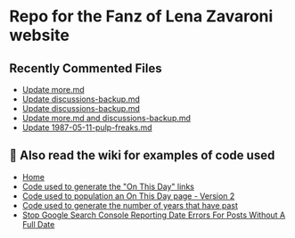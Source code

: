 # Repo for the Fanz of Lena Zavaroni website

## Recently Commented Files
<!-- BLOG-POST-LIST:START -->
- [Update more.md](https://github.com/FanzOfLenaZavaroni/fanzoflenazavaroni.github.io/commit/580eeef14448cdb8710da6c630e8d2f3c112e350)
- [Update discussions-backup.md](https://github.com/FanzOfLenaZavaroni/fanzoflenazavaroni.github.io/commit/e07abae26c45a6afe45f0e8feff976a8e1f24200)
- [Update discussions-backup.md](https://github.com/FanzOfLenaZavaroni/fanzoflenazavaroni.github.io/commit/b2c77b59f08bc13d3d3984160d882db9bad3827b)
- [Update more.md and discussions-backup.md](https://github.com/FanzOfLenaZavaroni/fanzoflenazavaroni.github.io/commit/b21522bfdde2c150ccf6f6f0afb10568d89d7ee2)
- [Update 1987-05-11-pulp-freaks.md](https://github.com/FanzOfLenaZavaroni/fanzoflenazavaroni.github.io/commit/51370ae9316d5b92ca7c8a2853cd98288cdd4ad8)
<!-- BLOG-POST-LIST:END -->

## :notebook: Also read the wiki for examples of code used
* [Home](https://github.com/FanzOfLenaZavaroni/fanzoflenazavaroni.github.io/wiki)
* [Code used to generate the "On This Day" links](https://github.com/FanzOfLenaZavaroni/fanzoflenazavaroni.github.io/wiki/On-This-Day-Code)
* [Code used to population an On This Day page - Version 2](https://github.com/FanzOfLenaZavaroni/fanzoflenazavaroni.github.io/wiki/Code-used-to-population-an-On-This-Day-page-%E2%80%90-Version-2)
* [Code used to generate the number of years that have past](https://github.com/FanzOfLenaZavaroni/fanzoflenazavaroni.github.io/wiki/Number-of-years-gone-by-code)
* [Stop Google Search Console Reporting Date Errors For Posts Without A Full Date](https://github.com/FanzOfLenaZavaroni/fanzoflenazavaroni.github.io/wiki/Stop-Google-Search-Console-Reporting-Date-Errors-For-Posts-Without-A-Full-Date)
